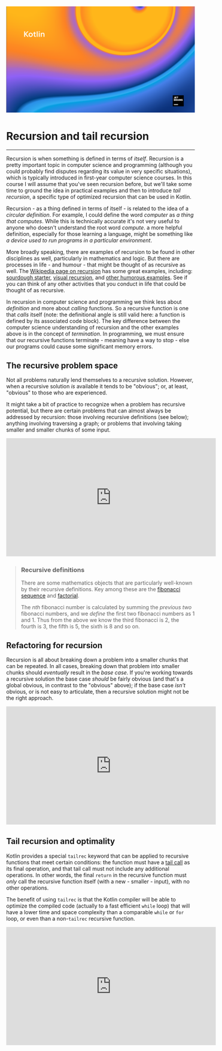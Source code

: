 # ![Programming for Mobile App Development](images/1366x768-kotlin2022_2.png )

# Recursion and tail recursion
---
Recursion is when something is defined in terms of _itself_. Recursion is a pretty important topic in computer science and programming (although you could probably find disputes regarding its value in very specific situations), which is typically introduced in first-year computer science courses. In this course I will assume that you've seen recursion before, but we'll take some time to ground the idea in practical examples and then to introduce _tail recursion_, a specific type of optimized recursion that can be used in Kotlin. 

Recursion - as a thing defined in terms of itself - is related to the idea of a _circular definition_. For example, I could define the word _computer_ as _a thing that computes_. While this is technically accurate it's not very useful to anyone who doesn't understand the root word _compute_. a more helpful definition, especially for those learning a language, might be something like _a device used to run programs in a particular environment_. 

More broadly speaking, there are examples of recursion to be found in other disciplines as well, particularly in mathematics and logic. But there are processes in life - and humour - that might be thought of as recursive as well. The [Wikipedia page on recursion](https://en.wikipedia.org/wiki/Recursion) has some great examples, including: [sourdough starter](https://en.wikipedia.org/wiki/Recursion#Informal_definition), [visual recursion](https://en.wikipedia.org/wiki/Droste_effect), and [other humorous examples](https://en.wikipedia.org/wiki/Recursion#/media/File:Web_Page.png). See if you can think of any other activities that you conduct in life that could be thought of as recursive.

In recursion in computer science and programming we think less about _definition_ and more about _calling_ functions. So a recursive function is one that _calls_ itself (note: the definitional angle is still valid here: a function is defined by its associated code block). The key difference between the computer science understanding of recursion and the other examples above is in the concept of _termination_. In programming, we must ensure that our recursive functions terminate - meaning have a way to stop - else our programs could cause some significant memory errors. 

## The recursive problem space
Not all problems naturally lend themselves to a recursive solution. However, when a recursive solution _is_ available it tends to be "obvious"; or, at least, "obvious" to those who are experienced. 

It might take a bit of practice to recognize when a problem has recursive potential, but there are certain problems that can almost always be addressed by recursion: those involving recursive definitions (see below); anything involving traversing a graph; or problems that involving taking smaller and smaller chunks of some input.  

<iframe width="560" height="315" src="https://www.youtube.com/embed/s4ExU4vaes8" title="YouTube video player" frameborder="0" allow="accelerometer; autoplay; clipboard-write; encrypted-media; gyroscope; picture-in-picture" allowfullscreen></iframe>

> ### Recursive definitions
> There are some mathematics objects that are particularly well-known by their recursive definitions. Key among these are the [fibonacci sequence](https://en.wikipedia.org/wiki/Fibonacci_number) and [factorial](https://en.wikipedia.org/wiki/Factorial). 
>
> The _nth_ fibonacci number is calculated by summing the _previous two_ fibonacci numbers, and we _define_ the first two fibonacci numbers as 1 and 1. Thus from the above we know the third fibonacci is 2, the fourth is 3, the fifth is 5, the sixth is 8 and so on.  

## Refactoring for recursion
Recursion is all about breaking down a problem into a smaller chunks that can be repeated. In all cases, breaking down that problem into smaller chunks should _eventually_ result in the _base case_. If you're working towards a recursive solution the base case _should_ be fairly obvious (and that's a global obvious, in contrast to the "obvious" above); if the base case _isn't_ obvious, or is not easy to articulate, then a recursive solution might not be the right approach.

<iframe width="560" height="315" src="https://www.youtube.com/embed/zv7t7rwa87I" title="YouTube video player" frameborder="0" allow="accelerometer; autoplay; clipboard-write; encrypted-media; gyroscope; picture-in-picture" allowfullscreen></iframe>

## Tail recursion and optimality
Kotlin provides a special `tailrec` keyword that can be applied to recursive functions that meet certain conditions: the function must have a [tail call](https://en.wikipedia.org/wiki/Tail_call) as its final operation, and that tail call must not include any additional operations. In other words, the final `return` in the recursive function must *only* call the recursive function itself (with a new - smaller - input), with no other operations.

The benefit of using `tailrec` is that the Kotlin compiler will be able to optimize the compiled code (actually to a fast efficient `while` loop) that will have a lower time and space complexity than a comparable `while` or `for` loop, or even than a non-`tailrec` recursive function. 

<iframe width="560" height="315" src="https://www.youtube.com/embed/qlc7AoPHXhM" title="YouTube video player" frameborder="0" allow="accelerometer; autoplay; clipboard-write; encrypted-media; gyroscope; picture-in-picture" allowfullscreen></iframe>